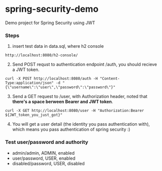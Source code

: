 # spring-security-demo
Demo project for Spring Security using JWT

### Steps
1. insert test data in data.sql, where h2 console
```console
http://localhost:8080/h2-console/
```
2. Send POST requst to authentication endpoint /auth, you should recieve a JWT token.
```console
curl -X POST http://localhost:8080/auth -H "Content-Type:application/json" -d "{\"username\":\"user\",\"password\":\"password\"}"
```
3. Send a GET request to /user, with Authorization header, noted that __there's a space berween Bearer and JWT token__.
```console
curl -X GET http://localhost:8080/user -H "Authorization:Bearer ${JWT_token_you_just_got}"
```
4. You will get a user detail (the identity you pass authentication with), which means you pass authentication of spring security :) 


### Test user/password and authority
* admin/admin, ADMIN, enabled
* user/password, USER, enabled
* disabled/password, USER, disabled
